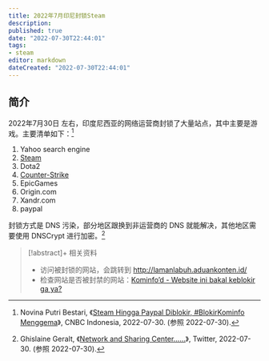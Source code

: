 ```yaml
---
title: 2022年7月印尼封锁Steam
description:
published: true
date: "2022-07-30T22:44:01"
tags:
- steam
editor: markdown
dateCreated: "2022-07-30T22:44:01"
---
```


## 简介

2022年7月30日 左右，印度尼西亚的网络运营商封锁了大量站点，其中主要是游戏。主要清单如下：[^359795]

[^359795]: Novina Putri Bestari, 《[Steam Hingga Paypal Diblokir, \#BlokirKominfo Menggema](https://web.archive.org/web/20220730145041/https://www.cnbcindonesia.com/tech/20220730111859-37-359795/steam-hingga-paypal-diblokir-blokirkominfo-menggema)》, CNBC Indonesia, 2022-07-30. (参照 2022-07-30).

1.  Yahoo search engine
2.  [Steam][]
3.  Dota2
4.  [Counter-Strike][CSGO]
5.  EpicGames
6.  Origin.com
7.  Xandr.com
8.  paypal

[Steam]: /game/数字分发平台/Steam.md
[CSGO]: /game/CSGO.md

封锁方式是 DNS 污染，部分地区跟换到非运营商的 DNS 就能解决，其他地区需要使用 DNSCrypt 进行加密。[^Ghis_Geralt]

[^Ghis_Geralt]: Ghislaine Geralt, 《[Network and Sharing Center……](https://web.archive.org/web/20220730114820/https://twitter.com/Ghis_Geralt/status/1553145617232211968)》, Twitter, 2022-07-30. (参照 2022-07-30).

> [!abstract]+ 相关资料
>
> +   访问被封锁的网站，会跳转到 <http://lamanlabuh.aduankonten.id/>
> +   检查网站是否被封禁的网站：[Kominfo’d - Website ini bakal keblokir ga ya?](https://kominfod.angelo.fyi)
